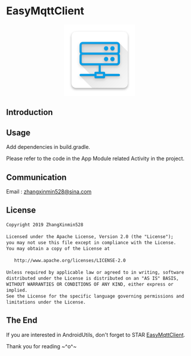 # EasyMqttClient

<p align="center">
  <img alt="logo" src="https://github.com/ZhangXinmin528/EasyMqttClient/blob/master/app/src/main/assets/ic_launcher.png"/>
</p>

Introduction
---


Usage
---

Add dependencies in build.gradle.


Please refer to the code in the App Module related Activity in the project.

Communication
---
Email : zhangxinmin528@sina.com

License
---

    Copyright 2019 ZhangXinmin528

    Licensed under the Apache License, Version 2.0 (the "License");
    you may not use this file except in compliance with the License.
    You may obtain a copy of the License at

       http://www.apache.org/licenses/LICENSE-2.0

    Unless required by applicable law or agreed to in writing, software
    distributed under the License is distributed on an "AS IS" BASIS,
    WITHOUT WARRANTIES OR CONDITIONS OF ANY KIND, either express or implied.
    See the License for the specific language governing permissions and
    limitations under the License.


The End
---
If you are interested in AndroidUtils, don't forget to STAR [EasyMqttClient](https://github.com/ZhangXinmin528/EasyMqttClient).

Thank you for reading ~^o^~